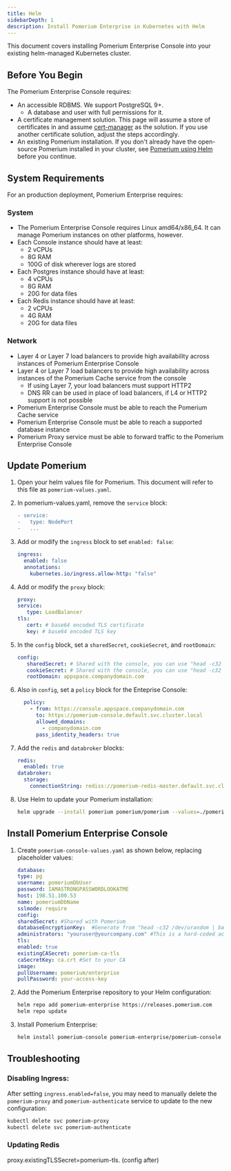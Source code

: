 ```yaml
---
title: Helm
sidebarDepth: 1
description: Install Pomerium Enterprise in Kubernetes with Helm
---
```


This document covers installing Pomerium Enterprise Console into your existing helm-managed Kubernetes cluster. 

## Before You Begin

The Pomerium Enterprise Console requires:

- An accessible RDBMS. We support PostgreSQL 9+.
   - A database and user with full permissions for it.
- A certificate management solution. This page will assume a store of certificates in <!-- @travis pick a location? --> and assume [cert-manager](https://cert-manager.io/docs/) as the solution. If you use another certificate solution, adjust the steps accordingly.
- An existing Pomerium installation. If you don't already have the open-source Pomerium installed in your cluster, see [Pomerium using Helm](/docs/quick-start/helm.md) before you continue.

## System Requirements

For an production deployment, Pomerium Enterprise requires:

### System

- The Pomerium Enterprise Console requires Linux amd64/x86_64. It can manage Pomerium instances on other platforms, however.
- Each Console instance should have at least:
    - 2 vCPUs
    - 8G RAM
    - 100G of disk wherever logs are stored
- Each Postgres instance should have at least:
    - 4 vCPUs
    - 8G RAM
    - 20G for data files
- Each Redis instance should have at least:
    - 2 vCPUs
    - 4G RAM
    - 20G for data files

### Network

- Layer 4 or Layer 7 load balancers to provide high availability across instances of Pomerium Enterprise Console
- Layer 4 or Layer 7 load balancers to provide high availability across instances of the Pomerium Cache service from the console
    - If using Layer 7, your load balancers must support HTTP2
    - DNS RR can be used in place of load balancers, if L4 or HTTP2 support is not possible
- Pomerium Enterprise Console must be able to reach the Pomerium Cache service
- Pomerium Enterprise Console must be able to reach a supported database instance
- Pomerium Proxy service must be able to forward traffic to the Pomerium Enterprise Console

## Update Pomerium

1. Open your helm values file for Pomerium. This document will refer to this file as `pomerium-values.yaml`.

1. In pomerium-values.yaml, remove the `service` block:

   ```diff
   - service:
   -   type: NodePort
   -   ...
   ```


1. Add or modify the `ingress` block to set `enabled: false`:

   ```yaml
   ingress:
     enabled: false
     annotations:
       kubernetes.io/ingress.allow-http: "false"
   ```

1. Add or modify the `proxy` block:

   ```yaml
   proxy:
   service:
      type: LoadBalancer
   tls:
      cert: # base64 encoded TLS certificate
      key: # base64 encoded TLS key
   ```

1. In the `config` block, set a `sharedSecret`, `cookieSecret`, and `rootDomain`:

   ```yaml
   config:
      sharedSecret: # Shared with the console, you can use "head -c32 /dev/urandom | base64" to create
      cookieSecret: # Shared with the console, you can use "head -c32 /dev/urandom | base64" to create
      rootDomain: appspace.companydomain.com
   ```

1. Also in `config`, set a `policy` block for the Enteprise Console:

   ```yaml
     policy:
       - from: https://console.appspace.companydomain.com
         to: https://pomerium-console.default.svc.cluster.local
         allowed_domains:
           - companydomain.com
         pass_identity_headers: true
   ```

1. Add the `redis` and `databroker` blocks:

   ```yaml
   redis:
     enabled: true
   databroker:
     storage:
       connectionString: rediss://pomerium-redis-master.default.svc.cluster.local
   ```

1. Use Helm to update your Pomerium installation:

   ```bash
   helm upgrade --install pomerium pomerium/pomerium --values=./pomerium-values.yaml
   ```

## Install Pomerium Enterprise Console

1. Create `pomerium-console-values.yaml` as shown below, replacing placeholder values:

   ```yaml
   database:
   type: pg
   username: pomeriumDbUser
   password: IAMASTRONGPASSWORDLOOKATME
   host: 198.51.100.53
   name: pomeriumDbName
   sslmode: require
   config:
   sharedSecret: #Shared with Pomerium
   databaseEncryptionKey:  #Generate from "head -c32 /dev/urandom | base64"
   administrators: "youruser@yourcompany.com" #This is a hard-coded access, remove once setup is complete
   tls:
   enabled: true
   existingCASecret: pomerium-ca-tls 
   caSecretKey: ca.crt #Set to your CA
   image:
   pullUsername: pomerium/enterprise
   pullPassword: your-access-key
   ```

1. Add the Pomerium Enterprise repository to your Helm configuration:

   ```bash
   helm repo add pomerium-enterprise https://releases.pomerium.com
   helm repo update
   ```

1. Install Pomerium Enterprise:

   ```bash
   helm install pomerium-console pomerium-enterprise/pomerium-console --values=pomerium-console-values.yaml
   ```


## Troubleshooting


### Disabling Ingress:

After setting `ingress.enabled=false`, you may need to manually delete the `pomerium-proxy` and `pomerium-authenticate` service to update to the new configuration: <!-- @travis I'm sure context could be improved here -->

```bash
kubectl delete svc pomerium-proxy
kubectl delete svc pomerium-authenticate
```

### Updating Redis

<!-- @travis I forget the context here, and it isn't in my history -->

proxy.existingTLSSecret=pomerium-tls. (config after)
